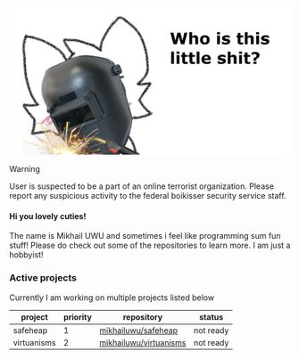 ![who is this shit](me.png)

> [!WARNING]
> User is suspected to be a part of an online terrorist organization. Please report any suspicious activity to the federal boikisser security service staff.

#### Hi you lovely cuties!
The name is Mikhail UWU and sometimes i feel like programming sum fun stuff! Please do check out some of the repositories to learn more. I am just a hobbyist!

### Active projects
Currently I am working on multiple projects listed below

| **project** | **priority** | **repository**                                                       | **status** |
|-------------|--------------|----------------------------------------------------------------------|------------|
| safeheap    | 1            | [mikhailuwu/safeheap](https://github.com/mikhailuwu/safeheap)        | not ready  |
| virtuanisms | 2            | [mikhailuwu/virtuanisms](https://github.com/mikhailuwu/virtuanisms)  | not ready  |
